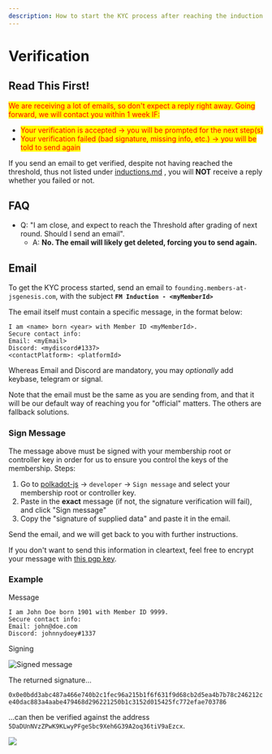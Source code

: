```yaml
---
description: How to start the KYC process after reaching the induction threshold.
---
```


# Verification

## Read This First!

<mark style="color:red;">We are receiving a lot of emails, so don't expect a reply right away. Going forward, we will contact you within 1 week IF:</mark>

* <mark style="color:red;">Your verification is accepted -> you will be prompted for the next step(s)</mark>
* <mark style="color:red;">Your verification failed (bad signature, missing info, etc.) -> you will be told to send again</mark>

If you send an email to get verified, despite not having reached the threshold, thus not listed under [inductions.md](inductions.md "mention") , you will **NOT** receive a reply whether you failed or not.&#x20;

## FAQ

* Q: "I am close, and expect to reach the Threshold after grading of next round. Should I send an email".
  * A: **No. The email will likely get deleted, forcing you to send again.**

## Email

To get the KYC process started, send an email to `founding.members-at-jsgenesis.com`, with the subject **`FM Induction - <myMemberId>`**

The email itself must contain a specific message, in the format below:

```
I am <name> born <year> with Member ID <myMemberId>.
Secure contact info:
Email: <myEmail>
Discord: <mydiscord#1337>
<contactPlatform>: <platformId>
```

Whereas Email and Discord are mandatory, you may _optionally_ add keybase, telegram or signal.&#x20;

Note that the email must be the same as you are sending from, and that it will be our default way of reaching you for "official" matters. The others are fallback solutions.

### Sign Message

The message above must be signed with your membership root or controller key in order for us to ensure you control the keys of the membership. Steps:

1. Go to [polkadot-js](https://polkadot.js.org/apps/#/signing) -> `developer` -> `Sign message` and select your membership root or controller key.
2. Paste in the **exact** message (if not, the signature verification will fail), and click "Sign message"
3. Copy the "signature of supplied data" and paste it in the email.

Send the email, and we will get back to you with further instructions.

If you don't want to send this information in cleartext, feel free to encrypt your message with [this pgp key](https://keys.openpgp.org/search?q=founding.members%40jsgenesis.com).&#x20;

### Example

Message

```
I am John Doe born 1901 with Member ID 9999.
Secure contact info:
Email: john@doe.com
Discord: johnnydoey#1337
```

Signing

![Signed message](<../../.gitbook/assets/Screen Shot 2022-08-22 at 00.53.22.png>)

The returned signature...

`0x0e0bdd3abc487a466e740b2c1fec96a215b1f6f631f9d68cb2d5ea4b7b78c246212ce40dac883a4aabe479468d296221250b1c3152d015425fc772efae703786`

...can then be verified against the address `5DaDUnNVzZPwK9KLwyPFgeSbc9Xeh6G39A2oq36tiV9aEzcx`.

![](<../../.gitbook/assets/Screen Shot 2022-08-22 at 00.52.37.png>)

